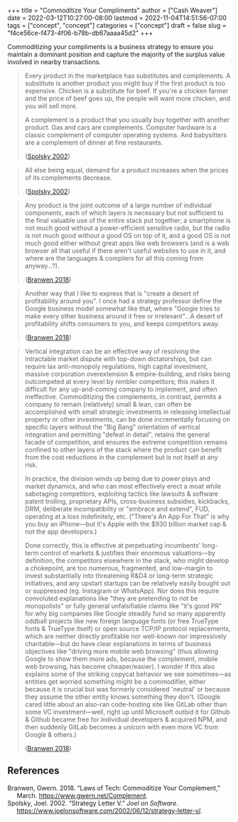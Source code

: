 +++
title = "Commoditize Your Compliments"
author = ["Cash Weaver"]
date = 2022-03-12T10:27:00-08:00
lastmod = 2022-11-04T14:51:56-07:00
tags = ["concept", "concept"]
categories = ["concept"]
draft = false
slug = "f4ce56ce-f473-4f06-b78b-db67aaaa45d2"
+++

Commoditizing your compliments is a business strategy to ensure you maintain a dominant position and capture the majority of the surplus value involved in nearby transactions.

> Every product in the marketplace has substitutes and complements. A substitute is another product you might buy if the first product is too expensive. Chicken is a substitute for beef. If you're a chicken farmer and the price of beef goes up, the people will want more chicken, and you will sell more.
>
> A complement is a product that you usually buy together with another product. Gas and cars are complements. Computer hardware is a classic complement of computer operating systems. And babysitters are a complement of dinner at fine restaurants.
>
> (<a href="#citeproc_bib_item_2">Spolsky 2002</a>)

<!--quoteend-->

> All else being equal, demand for a product increases when the prices of its complements decrease.
>
> (<a href="#citeproc_bib_item_2">Spolsky 2002</a>)

<!--quoteend-->

> Any product is the joint outcome of a large number of individual components, each of which layers is necessary but not sufficient to the final valuable use of the entire stack put together; a smartphone is not much good without a power-efficient sensitive radio, but the radio is not much good without a good OS on top of it, and a good OS is not much good either without great apps like web browsers (and is a web browser all that useful if there aren't useful websites to use in it, and where are the languages &amp; compilers for all this coming from anyway…?).
>
> (<a href="#citeproc_bib_item_1">Branwen 2018</a>)

<!--quoteend-->

> Another way that I like to express that is "create a desert of profitability around you". I once had a strategy professor define the Google business model somewhat like that, where "Google tries to make every other business around it free or irrelevant"…A desert of profitability shifts consumers to you, and keeps competitors away.
>
> (<a href="#citeproc_bib_item_1">Branwen 2018</a>)

<!--quoteend-->

> Vertical integration can be an effective way of resolving the intractable market dispute with top-down dictatorships, but can require lax anti-monopoly regulations, high capital investment, massive corporation overextension &amp; empire-building, and risks being outcompeted at every level by nimbler competitors; this makes it difficult for any up-and-coming company to implement, and often ineffective. Commoditizing the complements, in contrast, permits a company to remain (relatively) small &amp; lean, can often be accomplished with small strategic investments in releasing intellectual property or other investments, can be done incrementally focusing on specific layers without the "Big Bang" orientation of vertical integration and permitting "defeat in detail", retains the general facade of competition, and ensures the extreme competition remains confined to other layers of the stack where the product can benefit from the cost reductions in the complement but is not itself at any risk.
>
> In practice, the division winds up being due to power plays and market dynamics, and who can most effectively erect a moat while sabotaging competitors, exploiting tactics like lawsuits &amp; software patent trolling, proprietary APIs, cross-business subsidies, kickbacks, DRM, deliberate incompatibility or "embrace and extend", FUD, operating at a loss indefinitely, etc. ("There's An App For That" is why you buy an iPhone—but it's Apple with the $930 billion market cap &amp; not the app developers.)
>
> Done correctly, this is effective at perpetuating incumbents' long-term control of markets &amp; justifies their enormous valuations—by definition, the competitors elsewhere in the stack, who might develop a chokepoint, are too numerous, fragmented, and low-margin to invest substantially into threatening R&amp;D4 or long-term strategic initiatives, and any upstart startups can be relatively easily bought out or suppressed (eg. Instagram or WhatsApp). Nor does this require convoluted explanations like "they are pretending to not be monopolists" or fully general unfalsifiable claims like "it's good PR" for why big companies like Google steadily fund so many apparently oddball projects like new foreign language fonts (or free TrueType fonts &amp; TrueType itself) or open source TCP/​IP protocol replacements, which are neither directly profitable nor well-known nor impressively charitable—but do have clear explanations in terms of business objectives like "driving more mobile web browsing" (thus allowing Google to show them more ads, because the complement, mobile web browsing, has become cheaper/​easier). I wonder if this also explains some of the striking copycat behavior we see sometimes—as entities get worried something might be a commodifier, either because it is crucial but was formerly considered 'neutral' or because they assume the other entity knows something they don't. (Google cared little about an also-ran code-hosting site like GitLab other than some VC investment—well, right up until Microsoft outbid it for Github &amp; Github became free for individual developers &amp; acquired NPM⁠, and then suddenly GitLab becomes a unicorn with even more VC from Google &amp; others.)
>
> (<a href="#citeproc_bib_item_1">Branwen 2018</a>)

## References

<style>.csl-entry{text-indent: -1.5em; margin-left: 1.5em;}</style><div class="csl-bib-body">
  <div class="csl-entry"><a id="citeproc_bib_item_1"></a>Branwen, Gwern. 2018. “Laws of Tech: Commoditize Your Complement,” March. <a href="https://www.gwern.net/Complement">https://www.gwern.net/Complement</a>.</div>
  <div class="csl-entry"><a id="citeproc_bib_item_2"></a>Spolsky, Joel. 2002. “Strategy Letter V.” <i>Joel on Software</i>. <a href="https://www.joelonsoftware.com/2002/06/12/strategy-letter-v/">https://www.joelonsoftware.com/2002/06/12/strategy-letter-v/</a>.</div>
</div>
